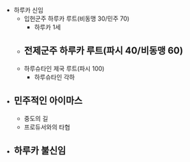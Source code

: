 - 하루카 신임
	- 입헌군주 하루카 루트(비동맹 30/민주 70)
		- 하루카 1세
	- 전제군주 하루카 루트(파시 40/비동맹 60)
		- 
	- 하루슈타인 제국 루트(파시 100)
		- 하루슈타인 각하
- 민주적인 아이마스
	- 
	- 중도의 길
	- 프로듀서와의 타협
- 하루카 불신임
	- 